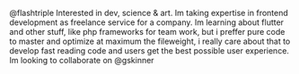 @flashtriple
Interested in dev, science & art.
Im taking expertise in frontend 
development as freelance service 
for a company.
Im learning about flutter and other 
stuff, like php frameworks for team 
work, but i preffer pure code to 
master and optimize at maximum the 
fileweight, i really care about 
that to develop fast reading code 
and users get the best possible user 
experience.
Im looking to collaborate on @gskinner
